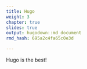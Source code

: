 ```yaml
---
title: Hugo
weight: 3
chapter: true
slides: true
output: hugodown::md_document
rmd_hash: 695a2c4fa65c0e3d

---
```


Hugo is the best!

